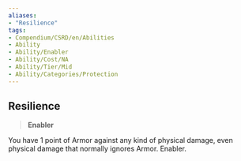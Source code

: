 ```yaml
---
aliases:
- "Resilience"
tags:
- Compendium/CSRD/en/Abilities
- Ability
- Ability/Enabler
- Ability/Cost/NA
- Ability/Tier/Mid
- Ability/Categories/Protection
---
```


  
## Resilience  
>**Enabler**
  
You have 1 point of Armor against any kind of physical damage, even physical damage that normally ignores Armor. Enabler.